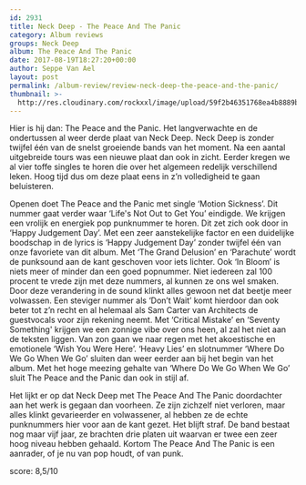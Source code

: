 ```yaml
---
id: 2931
title: Neck Deep - The Peace And The Panic
category: Album reviews
groups: Neck Deep
album: The Peace And The Panic
date: 2017-08-19T18:27:20+00:00
author: Seppe Van Ael
layout: post
permalink: /album-review/review-neck-deep-the-peace-and-the-panic/
thumbnail: >-
  http://res.cloudinary.com/rockxxl/image/upload/59f2b46351768ea4b8889bca1f5bde6b.1000x1000x1.jpg
---
```

Hier is hij dan: The Peace and the Panic. Het langverwachte en de ondertussen al weer derde plaat van Neck Deep. Neck Deep is zonder twijfel één van de snelst groeiende bands van het moment. Na een aantal uitgebreide tours was een nieuwe plaat dan ook in zicht. Eerder kregen we al vier toffe singles te horen die over het algemeen redelijk verschillend leken. Hoog tijd dus om deze plaat eens in z’n volledigheid te gaan beluisteren.

Openen doet The Peace and the Panic met single ‘Motion Sickness’. Dit nummer gaat verder waar ‘Life's Not Out to Get You’ eindigde. We krijgen een vrolijk en energiek pop punknummer te horen. Dit zet zich ook door in ‘Happy Judgement Day’. Met een zeer aanstekelijke factor en een duidelijke boodschap in de lyrics is ‘Happy Judgement Day’ zonder twijfel één van onze favoriete van dit album. Met ‘The Grand Delusion’ en ‘Parachute’ wordt de punksound aan de kant geschoven voor iets lichter. Ook ‘In Bloom’ is niets meer of minder dan een goed popnummer. Niet iedereen zal 100 procent te vrede zijn met deze nummers, al kunnen ze ons wel smaken. Door deze verandering in de sound klinkt alles gewoon net dat beetje meer volwassen. Een steviger nummer als ‘Don’t Wait’ komt hierdoor dan ook beter tot z’n recht en al helemaal als Sam Carter van Architects de guestvocals voor zijn rekening neemt. Met ‘Critical Mistake’ en ‘Seventy Something' krijgen we een zonnige vibe over ons heen, al zal het niet aan de teksten liggen. Van zon gaan we naar regen met het akoestische en emotionele ‘Wish You Were Here’. ‘Heavy Lies’ en slotnummer ‘Where Do We Go When We Go’ sluiten dan weer eerder aan bij het begin van het album. Met het hoge meezing gehalte van ‘Where Do We Go When We Go’ sluit The Peace and the Panic dan ook in stijl af.

Het lijkt er op dat Neck Deep met The Peace And The Panic doordachter aan het werk is gegaan dan voorheen. Ze zijn zichzelf niet verloren, maar alles klinkt gevarieerder en volwassener, al hebben ze de echte punknummers hier voor aan de kant gezet. Het blijft straf. De band bestaat nog maar vijf jaar, ze brachten drie platen uit waarvan er twee een zeer hoog niveau hebben gehaald. Kortom The Peace And The Panic is een aanrader, of je nu van pop houdt, of van punk.

score: 8,5/10
